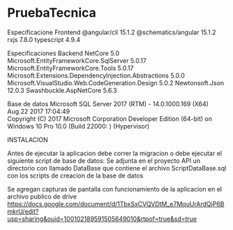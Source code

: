 # PruebaTecnica

Especificacione Frontend
@angular/cli                    15.1.2
@schematics/angular             15.1.2
rxjs                            7.8.0
typescript                      4.9.4

Especificaciones Backend
NetCore 5.0
Microsoft.EntityFrameworkCore.SqlServer 5.0.17
Microsoft.EntityFrameworkCore.Tools 5.0.17
Microsoft.Extensions.DependencyInjection.Abstractions 5.0.0
Microsoft.VisualStudio.Web.CodeGeneration.Design 5.0.2
Newtonsoft.Json 12.0.3
Swashbuckle.AspNetCore 5.6.3

Base de datos 
Microsoft SQL Server 2017 (RTM) - 14.0.1000.169 (X64)   
Aug 22 2017 17:04:49   
Copyright (C) 2017 Microsoft Corporation  Developer Edition (64-bit) on 
Windows 10 Pro 10.0 <X64> (Build 22000: ) (Hypervisor)

INSTALACION

Antes de ejecutar la aplicacion debe correr la migracion o debe ejecutar el siguiente script de base de datos:
Se adjunta en el proyecto API un directorio con llamado DataBase que contiene el archivo ScriptDataBase.sql con
los scripts de creacion de la base de datos

Se agregan capturas de pantalla con funcionamiento de la aplicacion en el archivo publico de drive 
https://docs.google.com/document/d/1TbxSxCVQVDtM_e7MquUrArdQjP6BmkrU/edit?usp=sharing&ouid=100102189591505649010&rtpof=true&sd=true


